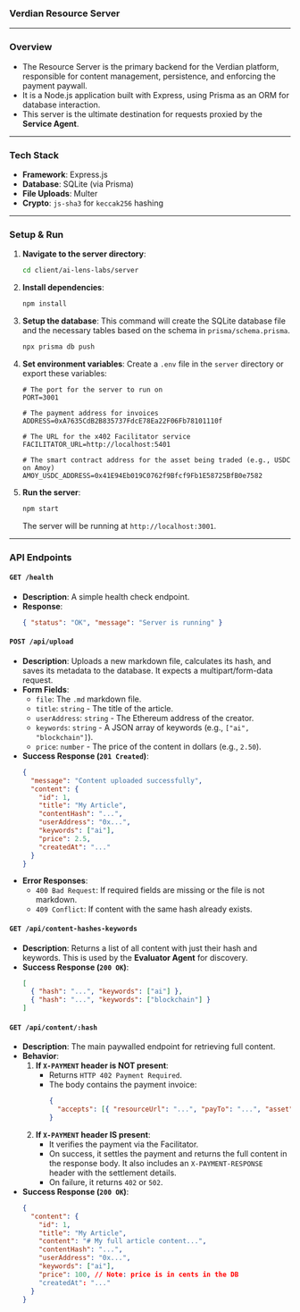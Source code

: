 ### Verdian Resource Server

---

### Overview
- The Resource Server is the primary backend for the Verdian platform, responsible for content management, persistence, and enforcing the payment paywall.
- It is a Node.js application built with Express, using Prisma as an ORM for database interaction.
- This server is the ultimate destination for requests proxied by the **Service Agent**.

---

### Tech Stack
- **Framework**: Express.js
- **Database**: SQLite (via Prisma)
- **File Uploads**: Multer
- **Crypto**: `js-sha3` for `keccak256` hashing

---

### Setup & Run

1.  **Navigate to the server directory**:
    ```bash
    cd client/ai-lens-labs/server
    ```

2.  **Install dependencies**:
    ```bash
    npm install
    ```

3.  **Setup the database**:
    This command will create the SQLite database file and the necessary tables based on the schema in `prisma/schema.prisma`.
    ```bash
    npx prisma db push
    ```

4.  **Set environment variables**:
    Create a `.env` file in the `server` directory or export these variables:
    ```
    # The port for the server to run on
    PORT=3001

    # The payment address for invoices
    ADDRESS=0xA7635CdB2B835737FdcE78Ea22F06Fb78101110f

    # The URL for the x402 Facilitator service
    FACILITATOR_URL=http://localhost:5401

    # The smart contract address for the asset being traded (e.g., USDC on Amoy)
    AMOY_USDC_ADDRESS=0x41E94Eb019C0762f9Bfcf9Fb1E58725BfB0e7582
    ```

5.  **Run the server**:
    ```bash
    npm start
    ```
    The server will be running at `http://localhost:3001`.

---

### API Endpoints

#### `GET /health`
- **Description**: A simple health check endpoint.
- **Response**:
    ```json
    { "status": "OK", "message": "Server is running" }
    ```

#### `POST /api/upload`
- **Description**: Uploads a new markdown file, calculates its hash, and saves its metadata to the database. It expects a multipart/form-data request.
- **Form Fields**:
    - `file`: The `.md` markdown file.
    - `title`: `string` - The title of the article.
    - `userAddress`: `string` - The Ethereum address of the creator.
    - `keywords`: `string` - A JSON array of keywords (e.g., `["ai", "blockchain"]`).
    - `price`: `number` - The price of the content in dollars (e.g., `2.50`).
- **Success Response (`201 Created`)**:
    ```json
    {
      "message": "Content uploaded successfully",
      "content": {
        "id": 1,
        "title": "My Article",
        "contentHash": "...",
        "userAddress": "0x...",
        "keywords": ["ai"],
        "price": 2.5,
        "createdAt": "..."
      }
    }
    ```
- **Error Responses**:
    - `400 Bad Request`: If required fields are missing or the file is not markdown.
    - `409 Conflict`: If content with the same hash already exists.

#### `GET /api/content-hashes-keywords`
- **Description**: Returns a list of all content with just their hash and keywords. This is used by the **Evaluator Agent** for discovery.
- **Success Response (`200 OK`)**:
    ```json
    [
      { "hash": "...", "keywords": ["ai"] },
      { "hash": "...", "keywords": ["blockchain"] }
    ]
    ```

#### `GET /api/content/:hash`
- **Description**: The main paywalled endpoint for retrieving full content.
- **Behavior**:
    1.  **If `X-PAYMENT` header is NOT present**:
        - Returns `HTTP 402 Payment Required`.
        - The body contains the payment invoice:
          ```json
          {
            "accepts": [{ "resourceUrl": "...", "payTo": "...", "asset": "..." }]
          }
          ```
    2.  **If `X-PAYMENT` header IS present**:
        - It verifies the payment via the Facilitator.
        - On success, it settles the payment and returns the full content in the response body. It also includes an `X-PAYMENT-RESPONSE` header with the settlement details.
        - On failure, it returns `402` or `502`.
- **Success Response (`200 OK`)**:
    ```json
    {
      "content": {
        "id": 1,
        "title": "My Article",
        "content": "# My full article content...",
        "contentHash": "...",
        "userAddress": "0x...",
        "keywords": ["ai"],
        "price": 100, // Note: price is in cents in the DB
        "createdAt": "..."
      }
    }
    ``` 